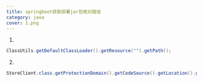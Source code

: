 ```yaml
---
title: springboot获取部署jar包绝对路径
category: java
cover: 1.png
---
```


1. 

   ```java
   ClassUtils.getDefaultClassLoader().getResource("").getPath();
   ```


2. 

   ```java
   StoreClient.class.getProtectionDomain().getCodeSource().getLocation().getPath();
   ```



